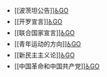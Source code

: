 - [[波茨坦公告]][♿GO](https://github.com/FourteenD/Note/blob/main/自考/资料/KM01-中国近现代史纲要/05-中国近现代历史文献选集/1840-1949/抗日战争时期/波茨坦公告.md)
- [[开罗宣言]][♿GO](https://github.com/FourteenD/Note/blob/main/自考/资料/KM01-中国近现代史纲要/05-中国近现代历史文献选集/1840-1949/抗日战争时期/开罗宣言.md)
- [[联合国家宣言]][♿GO](https://github.com/FourteenD/Note/blob/main/自考/资料/KM01-中国近现代史纲要/05-中国近现代历史文献选集/1840-1949/抗日战争时期/联合国家宣言.md)
- [[青年运动的方向]][♿GO](https://github.com/FourteenD/Note/blob/main/自考/资料/KM01-中国近现代史纲要/05-中国近现代历史文献选集/1840-1949/抗日战争时期/青年运动的方向.md)
- [[新民主主义论]][♿GO](https://github.com/FourteenD/Note/blob/main/自考/资料/KM01-中国近现代史纲要/05-中国近现代历史文献选集/1840-1949/抗日战争时期/新民主主义论.md)
- [[中国革命和中国共产党]][♿GO](https://github.com/FourteenD/Note/blob/main/自考/资料/KM01-中国近现代史纲要/05-中国近现代历史文献选集/1840-1949/抗日战争时期/中国革命和中国共产党.md)
